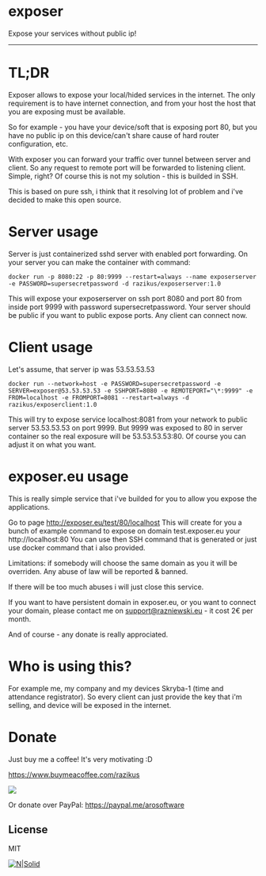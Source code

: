 # exposer
Expose your services without public ip!

---
# TL;DR
Exposer allows to expose your local/hided services in the internet.
The only requirement is to have internet connection, and from your host the host that you are exposing must be available.

So for example - you have your device/soft that is exposing port 80, but you have no public ip on this device/can't share cause of hard router configuration, etc.

With exposer you can forward your traffic over tunnel between server and client.
So any request to remote port will be forwarded to listening client. Simple, right?
Of course this is not my solution - this is builded in SSH.


This is based on pure ssh, i think that it resolving lot of problem and i've decided to make this open source.

# Server usage
Server is just containerized sshd server with enabled port forwarding.
On your server you can make the container with command:
```
docker run -p 8080:22 -p 80:9999 --restart=always --name exposerserver -e PASSWORD=supersecretpassword -d razikus/exposerserver:1.0
```
This will expose your exposerserver on ssh port 8080 and port 80 from inside port 9999 with password supersecretpassword.
Your server should be public if you want to public expose ports. 
Any client can connect now.

# Client usage
Let's assume, that server ip was 53.53.53.53

```
docker run --network=host -e PASSWORD=supersecretpassword -e SERVER=exposer@53.53.53.53 -e SSHPORT=8080 -e REMOTEPORT="\*:9999" -e FROM=localhost -e FROMPORT=8081 --restart=always -d razikus/exposerclient:1.0
```
This will try to expose service localhost:8081 from your network to public server 53.53.53.53 on port 9999. But 9999 was exposed to 80 in server container so the real exposure will be 53.53.53.53:80. Of course you can adjust it on what you want.

# exposer.eu usage
This is really simple service that i've builded for you to allow you expose the applications. 

Go to page http://exposer.eu/test/80/localhost
This will create for you a bunch of example command to expose on domain test.exposer.eu your http://localhost:80
You can use then SSH command that is generated or just use docker command that i also provided.

Limitations: if somebody will choose the same domain as you it will be overriden.
Any abuse of law will be reported & banned.

If there will be too much abuses i will just close this service.

If you want to have persistent domain in exposer.eu, or you want to connect your domain, please contact me on support@razniewski.eu - it cost 2€ per month.

And of course - any donate is really approciated.


# Who is using this?
For example me, my company and my devices Skryba-1 (time and attendance registrator). So every client can just provide the key that i'm selling, and device will be exposed in the internet.

# Donate

Just buy me a coffee! It's very motivating :D

https://www.buymeacoffee.com/razikus

[<img src="https://www.buymeacoffee.com/assets/img/custom_images/orange_img.png">](https://www.buymeacoffee.com/razikus)


Or donate over PayPal:
https://paypal.me/arosoftware



License
----

MIT



[![N|Solid](https://sklep.razniewski.eu/wp-content/uploads/2018/11/cropped-logs.png)](https://razniewski.eu)
